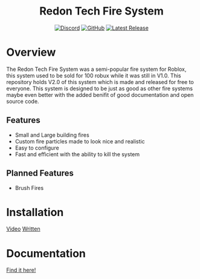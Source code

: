 <h1 align="center">Redon Tech Fire System</h1>

<div align="center">
  
  [![Discord](https://img.shields.io/discord/536555061510144020?label=discord&logo=discord&style=for-the-badge)](https://discord.gg/Eb384Xw)
  [![GitHub](https://img.shields.io/github/license/redon-tech/Redon-Tech-Fire-System?style=for-the-badge)](https://www.gnu.org/licenses/agpl-3.0.en.html)
  [![Latest Release](https://img.shields.io/github/v/release/redon-tech/Redon-Tech-Fire-System?style=for-the-badge)](https://github.com/Redon-Tech/Roblox-Purchasing-Hub/releases)
  
</div>

# Overview
The Redon Tech Fire System was a semi-popular fire system for Roblox, this system used to be sold for 100 robux while it was still in V1.0. This repository holds V2.0 of this system which is made and released for free to everyone. This system is designed to be just as good as other fire systems maybe even better with the added benifit of good documentation and open source code.

## Features

- Small and Large building fires
- Custom fire particles made to look nice and realistic
- Easy to configure
- Fast and efficient with the ability to kill the system

## Planned Features

- Brush Fires

# Installation

[Video](https://youtu.be/Ld6sfG6mySM)
[Written](https://redon-tech.github.io/Redon-Tech-Fire-System/setup/)

# Documentation

[Find it here!](https://redon-tech.github.io/Redon-Tech-Fire-System/)
